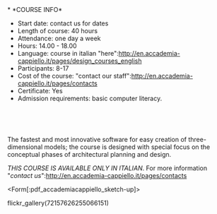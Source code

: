 <div id='aside'>
* *COURSE INFO*
&nbsp;

* Start date: contact us for dates
* Length of course: 40 hours
* Attendance: one day a week
* Hours: 14.00 - 18.00
* Language: course in italian "here":http://en.accademia-cappiello.it/pages/design_courses_english
* Participants: 8-17
* Cost of the course: "contact our staff":http://en.accademia-cappiello.it/pages/contacts
* Certificate: Yes
* Admission requirements:  basic computer literacy.

&nbsp;

&nbsp;
</div>

The fastest and most innovative software for easy creation of three-dimensional models; the course is designed with special focus on the conceptual phases of architectural planning and design.

*THIS COURSE IS AVAILABLE ONLY IN ITALIAN*. For more information "*contact us*":http://en.accademia-cappiello.it/pages/contacts


<Form[:pdf_accademiacappiello_sketch-up]>

flickr_gallery(72157626255066151)